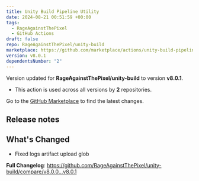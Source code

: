 ```yaml
---
title: Unity Build Pipeline Utility
date: 2024-08-21 00:51:59 +00:00
tags:
  - RageAgainstThePixel
  - GitHub Actions
draft: false
repo: RageAgainstThePixel/unity-build
marketplace: https://github.com/marketplace/actions/unity-build-pipeline-utility
version: v8.0.1
dependentsNumber: "2"
---
```



Version updated for **RageAgainstThePixel/unity-build** to version **v8.0.1**.
- This action is used across all versions by **2** repositories.

Go to the [GitHub Marketplace](https://github.com/marketplace/actions/unity-build-pipeline-utility) to find the latest changes.

## Release notes

## What's Changed
- Fixed logs artifact upload glob

**Full Changelog**: https://github.com/RageAgainstThePixel/unity-build/compare/v8.0.0...v8.0.1
